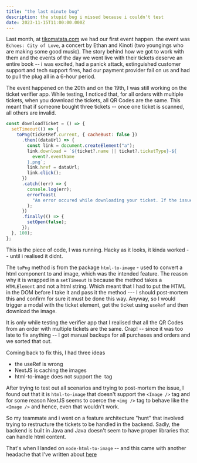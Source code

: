 ```yaml
---
title: "the last minute bug"
description: the stupid bug i missed because i couldn't test
date: 2023-11-15T11:00:00.000Z
---
```


Last month, at [tikomatata.com](https://tikomatata.com) we had our first event happen. the event was `Echoes: City of Love`, a concert by Ethan and Kinoti (two youngings who are making some good music). The story behind how we got to work with them and the events of the day we went live with their tickets deserve an entire book -- i was excited, had a panick attack, extinguished customer support and tech support fires, had our payment provider fail on us and had to pull the plug all in a 6-hour period.

The event happened on the 20th and on the 19th, I was still working on the ticket verifier app. While testing, I noticed that, for all orders with multiple tickets, when you download the tickets, all QR Codes are the same. This meant that if someone bought three tickets -- once one ticket is scanned, all others are invalid.

```js
const downloadTicket = () => {
  setTimeout(() => {
    toPng(ticketRef.current, { cacheBust: false })
      .then((dataUrl) => {
        const link = document.createElement("a");
        link.download = `${ticket?.name || ticket?.ticketType}-${
          event?.eventName
        }.png`;
        link.href = dataUrl;
        link.click();
      })
      .catch((err) => {
        console.log(err);
        errorToast(
          "An error occured while downloading your ticket. If the issue persists, please contact us."
        );
      })
      .finally(() => {
        setOpen(false);
      });
  }, 100);
};
```

This is the piece of code, I was running. Hacky as it looks, it kinda worked -- until i realised it didnt.

The `toPng` method is from the package `html-to-image` - used to convert a html component to and image, which was the intended feature. The reason why it is wrapped in a `setTimeout` is because the method takes a `HTMLElement` and not a html string. Which meant that I had to put the HTML in the DOM before I take it and pass it the method --- I should post-mortem this and confirm for sure it must be done this way. Anyway, so I would trigger a modal with the ticket element, get the ticket using `useRef` and then download the image.

It is only while testing the verifier app that I realised that all the QR Codes from an order with multiple tickets are the same. Crap! -- since it was too late to fix anything -- I got manual backups for all purchases and orders and we sorted that out.

Coming back to fix this, I had three ideas

- the useRef is wrong
- NextJS is caching the images
- html-to-image does not support the <Image /> tag

After trying to test out all scenarios and trying to post-mortem the issue, I found out that it is `html-to-image` that doesn't support the `<Image />` tag and for some reason NextJS seems to coerce the `<img />` tag to behave like the `<Image />` and hence, even that wouldn't work.

So my teammate and i went on a feature architecture "hunt" that involved trying to restructure the tickets to be handled in the backend. Sadly, the backend is built in Java and Java doesn't seem to have proper libraries that can handle html content.

That's when I landed on `node-html-to-image` -- and this came with another headache that I've written about [here](https://kibuika.com/posts/using-node-html-to-image)
